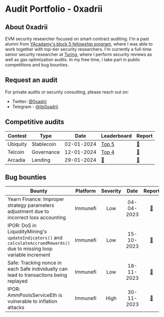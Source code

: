 # Audit Portfolio - 0xadrii

## About 0xadrii
EVM security researcher focused on smart contract auditing. 
I'm a past alumni from [YAcadamy's block 5 fellowship program](https://yacademy.dev/fellowships/), where I was able to work together with top-tier security researchers.
I'm currently a full-time senior security researcher at [Turing](https://www.turingconsulting.group/), where I perform security reviews as well as gas optimization audits. 
In my free time, I take part in public competitions and bug bounties.

## Request an audit
For private audits or security consulting, please reach out on:
- Twitter: [@0xadrii](https://twitter.com/0xadrii)
- Telegram - [@its0xadrii](https://t.me/its0xadrii)

## Competitive audits
| Contest | Type | Date | Leaderboard | Report | 
| - | - | - | - | - |
| Ubiquity | Stablecoin | 02-01-2024 | [Top 5](https://audits.sherlock.xyz/contests/156) | [📄](/competitive_audits/ubiquity_02-01-2024.md) 
| Telcoin | Governance | 12-01-2024 | [Top 4](https://audits.sherlock.xyz/contests/156) | [📄](/competitive_audits/telcoin_12-01-2024.md) 
| Arcadia | Lending | 29-01-2024 | [🥉](https://audits.sherlock.xyz/contests/137) | [📄](/competitive_audits/arcadia_29-01-2024.md) 


## Bug bounties
| Bounty | Platform | Severity | Date | Report |
| - | - | :-: | :-: | :-: |
| Yearn Finance: Improper strategy parameters adjustment due to incorrect loss accounting | Immunefi | Low | 04-04-2023 | [📄](/bounties/yearn_04-04-2023.md) 
| IPOR: DoS in LiquidityMining's `updateIndicators()` and `calculateAccruedRewards()` due to missing loop variable increment | Immunefi | Low | 15-10-2023 | [📄](/bounties/ipor_15-10-2023.md) 
| Safe: Tracking nonce in each Safe individually can lead to transactions being replayed | Immunefi | Low | 18-11-2023 | [📄](/bounties/safe_18-11-2023.md) 
| IPOR: AmmPoolsServiceEth is vulnerable to inflation attacks | Immunefi | High | 30-11-2023 | [📄](/bounties/ipor_30-11-2023.md) 

